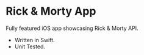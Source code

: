 # Rick & Morty App

Fully featured iOS app showcasing Rick & Morty API.

- Written in Swift.
- Unit Tested.
